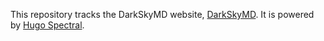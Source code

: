 This repository tracks the DarkSkyMD website, [DarkSkyMD](https://darkskymd.org). It is powered by [Hugo Spectral](https://github.com/sbruder/spectral). 
